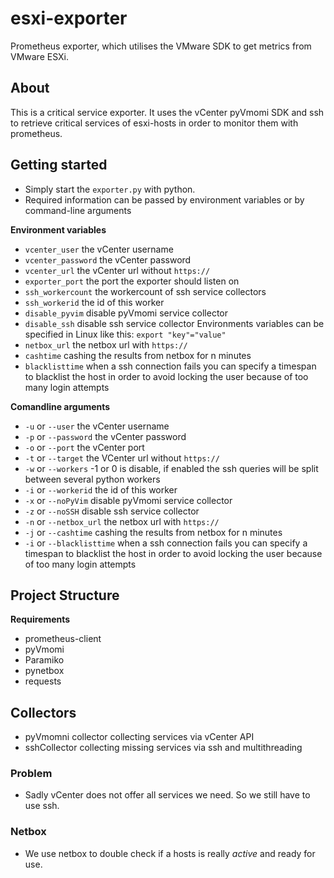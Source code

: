 # esxi-exporter
Prometheus exporter, which utilises the VMware SDK to get metrics from VMware ESXi.

## About
This is a critical service exporter. It uses the vCenter pyVmomi SDK and ssh to retrieve critical services of esxi-hosts in order to monitor them with prometheus.

## Getting started

- Simply start the `exporter.py` with python.
- Required information can be passed by environment variables or by command-line arguments

**Environment variables**

- `vcenter_user` the vCenter username
- `vcenter_password` the vCenter password
- `vcenter_url` the vCenter url without `https://`
- `exporter_port` the port the exporter should listen on
- `ssh_workercount` the workercount of ssh service collectors
- `ssh_workerid` the id of this worker
- `disable_pyvim` disable pyVmomi service collector
- `disable_ssh` disable ssh service collector
Environments variables can be specified in Linux like this: `export "key"="value"` 
- `netbox_url` the netbox url with `https://`
- `cashtime` cashing the results from netbox for n minutes
- `blacklisttime` when a ssh connection fails you can specify a timespan to blacklist the host in order to avoid locking the user because of too many login attempts 

**Comandline arguments**

- `-u` or `--user` the vCenter username
- `-p` or `--password` the vCenter password
- `-o` or `--port` the vCenter port
- `-t` or `--target` the VCenter url without `https://`
- `-w` or `--workers` -1 or 0 is disable, if enabled the ssh queries will be split between several python workers 
- `-i` or `--workerid` the id of this worker 
- `-x` or `--noPyVim`  disable pyVmomi service collector
- `-z` or `--noSSH` disable ssh service collector
- `-n` or `--netbox_url` the netbox url with `https://`
- `-j` or `--cashtime` cashing the results from netbox for n minutes
- `-i` or `--blacklisttime` when a ssh connection fails you can specify a timespan to blacklist the host in order to avoid locking the user because of too many login attempts 





## Project Structure

**Requirements**
- prometheus-client
- pyVmomi
- Paramiko
- pynetbox
- requests 


## Collectors
- pyVmomni collector collecting services via vCenter API
- sshCollector collecting missing services via ssh and multithreading

### Problem
- Sadly vCenter does not offer all services we need. So we still have to use ssh.

### Netbox
- We use netbox to double check if a hosts is really _active_ and ready for use.